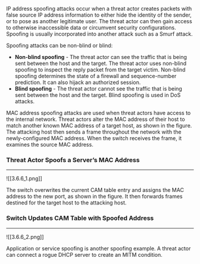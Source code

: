 IP address spoofing attacks occur when a threat actor creates packets with false source IP address information to either hide the identity of the sender, or to pose as another legitimate user. The threat actor can then gain access to otherwise inaccessible data or circumvent security configurations. Spoofing is usually incorporated into another attack such as a Smurf attack.

Spoofing attacks can be non-blind or blind:

- **Non-blind spoofing** - The threat actor can see the traffic that is being sent between the host and the target. The threat actor uses non-blind spoofing to inspect the reply packet from the target victim. Non-blind spoofing determines the state of a firewall and sequence-number prediction. It can also hijack an authorized session.
- **Blind spoofing** - The threat actor cannot see the traffic that is being sent between the host and the target. Blind spoofing is used in DoS attacks.

MAC address spoofing attacks are used when threat actors have access to the internal network. Threat actors alter the MAC address of their host to match another known MAC address of a target host, as shown in the figure. The attacking host then sends a frame throughout the network with the newly-configured MAC address. When the switch receives the frame, it examines the source MAC address.

### Threat Actor Spoofs a Server’s MAC Address
---
![[3.6.6_1.png]]

The switch overwrites the current CAM table entry and assigns the MAC address to the new port, as shown in the figure. It then forwards frames destined for the target host to the attacking host.

### Switch Updates CAM Table with Spoofed Address
---
![[3.6.6_2.png]]

Application or service spoofing is another spoofing example. A threat actor can connect a rogue DHCP server to create an MITM condition.